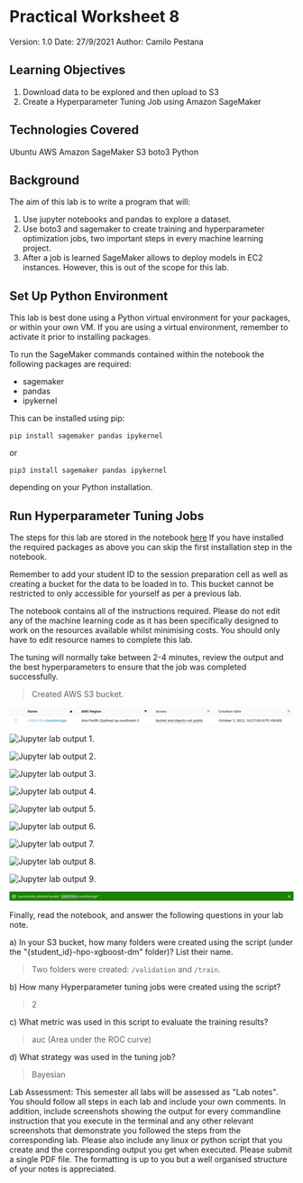 # Practical Worksheet 8

Version: 1.0 Date: 27/9/2021 Author: Camilo Pestana

## Learning Objectives

1. Download data to be explored and then upload to S3
2. Create a Hyperparameter Tuning Job using Amazon SageMaker

## Technologies Covered

Ubuntu
AWS
Amazon SageMaker
S3
boto3
Python

## Background

The aim of this lab is to write a program that will:

1. Use jupyter notebooks and pandas to explore a dataset.
2. Use boto3 and sagemaker to create training and hyperparameter optimization jobs, two important steps in every machine learning project.
3. After a job is learned SageMaker allows to deploy models in EC2 instances. However, this is out of the scope for this lab.

## Set Up Python Environment

This lab is best done using a Python virtual environment for your packages, or within your own VM. If you are using a virtual environment, remember to activate it prior to installing packages.

To run the SageMaker commands contained within the notebook the following packages are required:
- sagemaker
- pandas
- ipykernel

This can be installed using pip:
```
pip install sagemaker pandas ipykernel
```
or
```
pip3 install sagemaker pandas ipykernel
```
depending on your Python installation.

## Run Hyperparameter Tuning Jobs

The steps for this lab are stored in the notebook [here](https://github.com/uwacsp/cits5503/blob/master/Labs/src/LabAI.ipynb)
If you have installed the required packages as above you can skip the first installation step in the notebook.

Remember to add your student ID to the session preparation cell as well as creating a bucket for the data to be loaded in to. This bucket cannot be restricted to only accessible for yourself as per a previous lab.

The notebook contains all of the instructions required. Please do not edit any of the machine learning code as it has been specifically designed to work on the resources available whilst minimising costs. You should only have to edit resource names to complete this lab.

The tuning will normally take between 2-4 minutes, review the output and the best hyperparameters to ensure that the job was completed successfully.


> Created AWS S3 bucket.

![Bucket.](images/lab08_create_bucket.png)

![Jupyter lab output 1.](images/lab08_jpyt_1.png)

![Jupyter lab output 2.](images/lab08_jpyt_2.png)

![Jupyter lab output 3.](images/lab08_jpyt_3.png)

![Jupyter lab output 4.](images/lab08_jpyt_4.png)

![Jupyter lab output 5.](images/lab08_jpyt_5.png)

![Jupyter lab output 6.](images/lab08_jpyt_6.png)

![Jupyter lab output 7.](images/lab08_jpyt_7.png)

![Jupyter lab output 8.](images/lab08_jpyt_8.png)

![Jupyter lab output 9.](images/lab08_jpyt_9.png)

![Deleted bucket again.](images/lab08_deleted_bucket.png)

Finally, read the notebook, and answer the following questions in your lab note.

a) In your S3 bucket, how many folders were created using the script (under the "{student_id}-hpo-xgboost-dm" folder)? List their name.

> Two folders were created: ```/validation``` and ```/train```.

b) How many Hyperparameter tuning jobs were created using the script?

> 2

c) What metric was used in this script to evaluate the training results?

> auc (Area under the ROC curve)

d) What strategy was used in the tuning job?

> Bayesian


Lab Assessment:
This semester all labs will be assessed as "Lab notes". You should follow all steps in each lab and include your own comments. In addition, include screenshots showing the output for every commandline instruction that you execute in the terminal and any other relevant screenshots that demonstrate you followed the steps from the corresponding lab. Please also include any linux or python script that you create and the corresponding output you get when executed.
Please submit a single PDF file. The formatting is up to you but a well organised structure of your notes is appreciated.